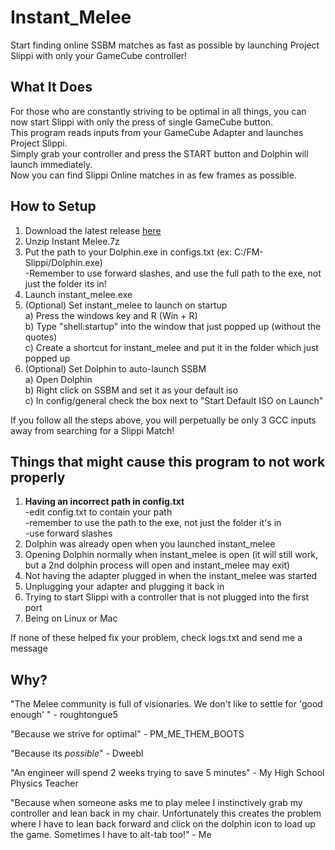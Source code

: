 # Instant_Melee

Start finding online SSBM matches as fast as possible by launching Project Slippi with only your GameCube controller!

## What It Does

For those who are constantly striving to be optimal in all things, you can now start Slippi with only the press of single GameCube button.\
This program reads inputs from your GameCube Adapter and launches Project Slippi.\
Simply grab your controller and press the START button and Dolphin will launch immediately.\
Now you can find Slippi Online matches in as few frames as possible.

## How to Setup

1. Download the latest release [here](https://github.com/RucksP/Instant_Melee/releases/download/v0.9/Instant.Melee.Release.7z) 
2. Unzip Instant Melee.7z
3. Put the path to your Dolphin.exe in configs.txt (ex: C:/FM-Slippi/Dolphin.exe)\
   -Remember to use forward slashes, and use the full path to the exe, not just the folder its in!
4. Launch instant_melee.exe
5. (Optional) Set instant_melee to launch on startup\
    a) Press the windows key and R (Win + R)\
    b) Type "shell:startup" into the window that just popped up (without the quotes)\
    c) Create a shortcut for instant_melee and put it in the folder which just popped up
6. (Optional) Set Dolphin to auto-launch SSBM\
    a) Open Dolphin\
    b) Right click on SSBM and set it as your default iso\
    c) In config/general check the box next to "Start Default ISO on Launch"
   
If you follow all the steps above, you will perpetually be only 3 GCC inputs away from searching for a Slippi Match!

## Things that might cause this program to not work properly

1. **Having an incorrect path in config.txt**\
    -edit config.txt to contain your path \
    -remember to use the path to the exe, not just the folder it's in\
    -use forward slashes
2. Dolphin was already open when you launched instant_melee
3. Opening Dolphin normally when instant_melee is open (it will still work, but a 2nd dolphin process will open and instant_melee may exit)
4. Not having the adapter plugged in when the instant_melee was started
5. Unplugging your adapter and plugging it back in
6. Trying to start Slippi with a controller that is not plugged into the first port
7. Being on Linux or Mac
  
If none of these helped fix your problem, check logs.txt and send me a message

## Why?

"The Melee community is full of visionaries. We don't like to settle for 'good enough' " - roughtongue5

"Because we strive for optimal" - PM_ME_THEM_BOOTS

"Because its *possible*" - Dweebl

"An engineer will spend 2 weeks trying to save 5 minutes" - My High School Physics Teacher

"Because when someone asks me to play melee I instinctively grab my controller and lean back in my chair. Unfortunately this creates the problem where I have to lean back forward and click on the dolphin icon to load up the game. Sometimes I have to alt-tab too!" - Me
